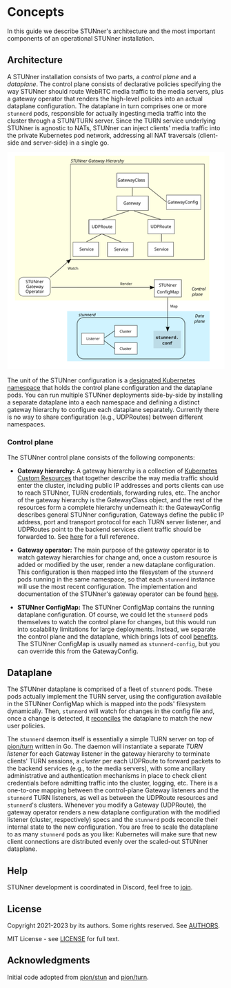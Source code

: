 # Concepts

In this guide we describe STUNner's architecture and the most important components of an
operational STUNner installation.

## Architecture

A STUNner installation consists of two parts, a *control plane* and a *dataplane*. The control
plane consists of declarative policies specifying the way STUNner should route WebRTC media traffic
to the media servers, plus a gateway operator that renders the high-level policies into an actual
dataplane configuration. The dataplane in turn comprises one or more `stunnerd` pods, responsible
for actually ingesting media traffic into the cluster through a STUN/TURN server. Since the TURN
service underlying STUNner is agnostic to NATs, STUNner can inject clients' media traffic into the
private Kubernetes pod network, addressing all NAT traversals (client-side and server-side) in a
single go.

![STUNner architecture](/doc/stunner_arch_big.svg)

The unit of the STUNner configuration is a [designated Kubernetes
namespace](https://kubernetes.io/docs/concepts/overview/working-with-objects/namespaces) that holds
the control plane configuration and the dataplane pods. You can run multiple STUNner deployments
side-by-side by installing a separate dataplane into a each namespace and defining a distinct
gateway hierarchy to configure each dataplane separately. Currently there is no way to share
configuration (e.g., UDPRoutes) between different namespaces.

### Control plane

The STUNner control plane consists of the following components:

* **Gateway hierarchy:** A gateway hierarchy is a collection of [Kubernetes Custom
Resources](https://kubernetes.io/docs/concepts/extend-kubernetes/api-extension/custom-resources)
that together describe the way media traffic should enter the cluster, including public IP
addresses and ports clients can use to reach STUNner, TURN credentials, forwarding rules, etc. The
anchor of the gateway hierarchy is the GatewayClass object, and the rest of the resources form a
complete hierarchy underneath it: the GatewayConfig describes general STUNner configuration,
Gateways define the public IP address, port and transport protocol for each TURN server listener,
and UDPRoutes point to the backend services client traffic should be forwarded to. See
[here](/doc/GATEWAY.md) for a full reference.

* **Gateway operator:** The main purpose of the gateway operator is to watch gateway hierarchies
for change and, once a custom resource is added or modified by the user, render a new dataplane
configuration. This configuration is then mapped into the filesystem of the `stunnerd` pods running
in the same namespace, so that each `stunnerd` instance will use the most recent configuration. The
implementation and documentation of the STUNner's gateway operator can be found
[here](https://github.com/l7mp/stunner-gateway-operator).

* **STUNner ConfigMap:** The STUNner ConfigMap contains the running dataplane configuration. Of
course, we could let the `stunnerd` pods themselves to watch the control plane for changes, but
this would run into scalability limitations for large deployments. Instead, we separate the control
plane and the dataplane, which brings lots of cool
[benefits](https://en.wikipedia.org/wiki/Software-defined_networking). The STUNner ConfigMap is
usually named as `stunnerd-config`, but you can override this from the GatewayConfig.

## Dataplane

The STUNner dataplane is comprised of a fleet of `stunnerd` pods. These pods actually implement the
TURN server, using the configuration available in the STUNner ConfigMap which is mapped into the
pods' filesystem dynamically. Then, `stunnerd` will watch for changes in the config file and, once
a change is detected, it [reconciles](https://kubernetes.io/docs/concepts/architecture/controller)
the dataplane to match the new user policies.

The `stunnerd` daemon itself is essentially a simple TURN server on top of
[pion/turn](https://github.com/pion/turn) written in Go. The daemon will instantiate a separate
*TURN listener* for each Gateway listener in the gateway hierarchy to terminate clients' TURN
sessions, a *cluster* per each UDPRoute to forward packets to the backend services (e.g., to the
media servers), with some ancillary administrative and authentication mechanisms in place to check
client credentials before admitting traffic into the cluster, logging, etc.  There is a one-to-one
mapping between the control-plane Gateway listeners and the `stunnerd` TURN listeners, as well as
between the UDPRoute resources and `stunnerd`'s clusters. Whenever you modify a Gateway (UDPRoute),
the gateway operator renders a new dataplane configuration with the modified listener (cluster,
respectively) specs and the `stunnerd` pods reconcile their internal state to the new
configuration.  You are free to scale the dataplane to as many `stunnerd` pods as you like:
Kubernetes will make sure that new client connections are distributed evenly over the scaled-out
STUNner dataplane.

## Help

STUNner development is coordinated in Discord, feel free to [join](https://discord.gg/DyPgEsbwzc).

## License

Copyright 2021-2023 by its authors. Some rights reserved. See [AUTHORS](../AUTHORS).

MIT License - see [LICENSE](../LICENSE) for full text.

## Acknowledgments

Initial code adopted from [pion/stun](https://github.com/pion/stun) and
[pion/turn](https://github.com/pion/turn).
